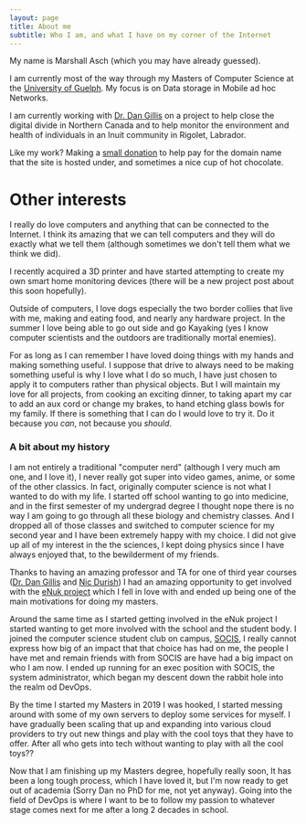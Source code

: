 ```yaml
---
layout: page
title: About me
subtitle: Who I am, and what I have on my corner of the Internet
---
```


My name is Marshall Asch (which you may have already guessed).

I am currently most of the way through my Masters of Computer Science at the [University of Guelph](https://www.uoguelph.ca/).
My focus is on Data storage in Mobile ad hoc Networks.


I am currently working with [Dr. Dan Gillis](http://danielgillis.ca/) on a project to help close the digital divide in Northern Canada and to help monitor the environment and health of individuals in an Inuit community in Rigolet, Labrador.

Like my work? Making a [small donation](https://www.paypal.me/marshallasch/5) to help pay for the domain name that the site is hosted under, and sometimes a nice cup of hot chocolate.


# Other interests

I really do love computers and anything that can be connected to the Internet.
I think its amazing that we can tell computers and they will do exactly what we tell them (although sometimes we don't tell them what we think we did).


I recently acquired a 3D printer and have started attempting to create my own smart home monitoring devices (there will be a new project post about this soon hopefully).


Outside of computers, I love dogs especially the two border collies that live with me, making and eating food, and nearly any hardware project.
In the summer I love being able to go out side and go Kayaking (yes I know computer scientists and the outdoors are traditionally mortal enemies).


For as long as I can remember I have loved doing things with my hands and making something useful.
I suppose that drive to always need to be making something useful is why I love what I do so much, I have just chosen to apply it to computers rather than physical objects. 
But I will maintain my love for all projects, from cooking an exciting dinner, to taking apart my car to add an aux cord or change my brakes, to hand etching glass bowls for my family. 
If there is something that I can do I would love to try it.
Do it because you _can_, not because you _should_.

### A bit about my history

I am not entirely a traditional "computer nerd" (although I very much am one, and I love it), I never really got super into video games, anime, or some of the other classics.
In fact, originally computer science is not what I wanted to do with my life.
I started off school wanting to go into medicine, and in the first semester of my undergrad degree I thought nope there is no way I am going to go through all these biology and chemistry classes.
And I dropped all of those classes and switched to computer science for my second year and I have been extremely happy with my choice. 
I did not give up all of my interest in the the sciences, I kept doing physics since I have always enjoyed that, to the bewilderment of my friends. 


Thanks to having an amazing professor and TA for one of third year courses ([Dr. Dan Gillis](https://danielgillis.wordpress.com/) and [Nic Durish](https://nicdurish.ca/)) I had an amazing opportunity to get involved with the [eNuk project](https://enuk.ca/) which I fell in love with and ended up being one of the main motivations for doing my masters. 


Around the same time as I started getting involved in the eNuk project I started wanting to get more involved with the school and the student body. 
I joined the computer science student club on campus, [SOCIS](https://socis.ca/), I really cannot express how big of an impact that that choice has had on me, the people I have met and remain friends with from SOCIS are have had a big impact on who I am now. 
I ended up running for an exec position with SOCIS, the system administrator, which began my descent down the rabbit hole into the realm od DevOps. 

By the time I started my Masters in 2019 I was hooked, I started messing around with some of my own servers to deploy some services for myself. 
I have gradually been scaling that up and expanding into various cloud providers to try out new things and play with the cool toys that they have to offer. 
After all who gets into tech without wanting to play with all the cool toys??

Now that I am finishing up my Masters degree, hopefully really soon, It has been a long tough process, which I have loved it, but I'm now ready to get out of academia (Sorry Dan no PhD for me, not yet anyway). 
Going into the field of DevOps is where I want to be to follow my passion to whatever stage comes next for me after a long 2 decades in school.
